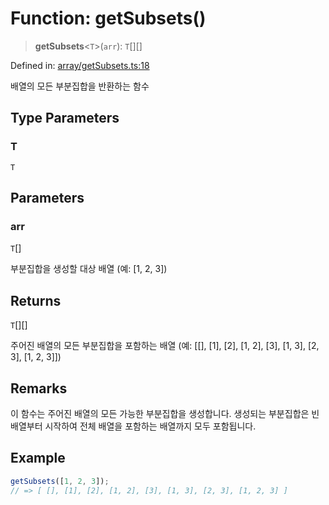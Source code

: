 # Function: getSubsets()

> **getSubsets**\<`T`\>(`arr`): `T`[][]

Defined in: [array/getSubsets.ts:18](https://github.com/modern-library-how/how.js/blob/249a8a317fb7b78797daf1e1a1c329e2704e099a/src/array/getSubsets.ts#L18)

배열의 모든 부분집합을 반환하는 함수

## Type Parameters

### T

`T`

## Parameters

### arr

`T`[]

부분집합을 생성할 대상 배열 (예: [1, 2, 3])

## Returns

`T`[][]

주어진 배열의 모든 부분집합을 포함하는 배열 (예: [[], [1], [2], [1, 2], [3], [1, 3], [2, 3], [1, 2, 3]])

## Remarks

이 함수는 주어진 배열의 모든 가능한 부분집합을 생성합니다.
생성되는 부분집합은 빈 배열부터 시작하여 전체 배열을 포함하는 배열까지 모두 포함됩니다.

## Example

```ts
getSubsets([1, 2, 3]);
// => [ [], [1], [2], [1, 2], [3], [1, 3], [2, 3], [1, 2, 3] ]
```
